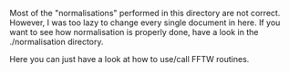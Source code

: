 Most of the "normalisations" performed in this directory are not correct.
However, I was too lazy to change every single document in here.
If you want to see how normalisation is properly done, have a look in the
./normalisation directory.

Here you can just have a look at how to use/call FFTW routines.
